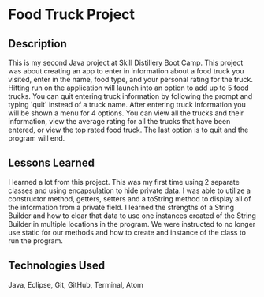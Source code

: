# Food Truck Project

## Description
This is my second Java project at Skill Distillery Boot Camp. This project was about creating an app to enter in information about a food truck you visited, enter in the name, food type, and your personal rating for the truck. Hitting run on the application will launch into an option to add up to 5 food trucks. You can quit entering truck information by following the prompt and typing 'quit' instead of a truck name. After entering truck information you will be shown a menu for 4 options. You can view all the trucks and their information, view the average rating for all the trucks that have been entered, or view the top rated food truck. The last option is to quit and the program will end.

## Lessons Learned
I learned a lot from this project. This was my first time using 2 separate classes and using encapsulation to hide private data. I was able to utilize a constructor method, getters, setters and a toString method to display all of the information from a private field. I learned the strengths of a String Builder and how to clear that data to use one instances created of the String Builder in multiple locations in the program. We were instructed to no longer use static for our methods and how to create and instance of the class to run the program.

## Technologies Used
Java, Eclipse, Git, GitHub, Terminal, Atom
